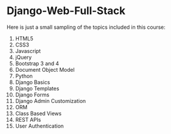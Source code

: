 # Django-Web-Full-Stack

Here is just a small sampling of the topics included in this course:

1.  HTML5
2.  CSS3
3.  Javascript
4.  jQuery
5.  Bootstrap 3 and 4
6.  Document Object Model
7.  Python
8.  Django Basics
9. Django Templates
10. Django Forms
11. Django Admin Customization
12. ORM
13. Class Based Views
14. REST APIs
15. User Authentication

